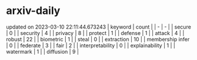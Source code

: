 # arxiv-daily
updated on 2023-03-10 22:11:44.673243
| keyword | count |
| - | - |
| secure | 0 |
| security | 4 |
| privacy | 8 |
| protect | 1 |
| defense | 1 |
| attack | 4 |
| robust | 22 |
| biometric | 1 |
| steal | 0 |
| extraction | 10 |
| membership infer | 0 |
| federate | 3 |
| fair | 2 |
| interpretability | 0 |
| explainability | 1 |
| watermark | 1 |
| diffusion | 9 |
